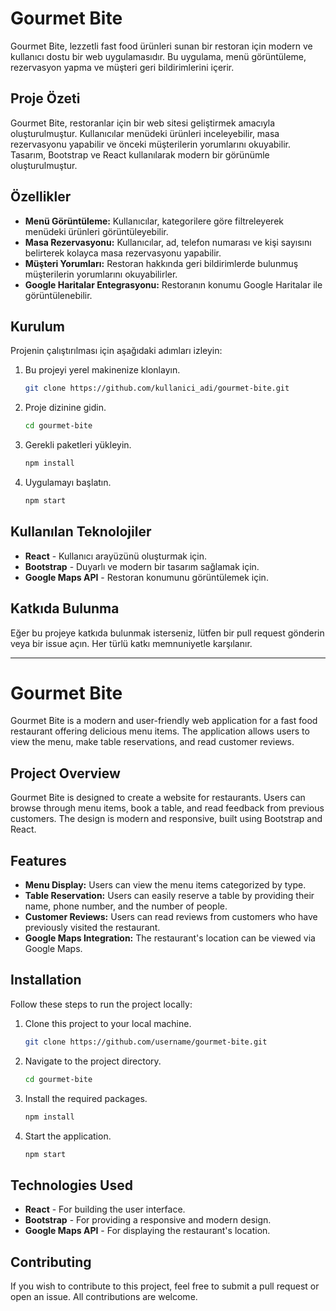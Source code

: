 # Gourmet Bite

Gourmet Bite, lezzetli fast food ürünleri sunan bir restoran için modern ve kullanıcı dostu bir web uygulamasıdır. Bu uygulama, menü görüntüleme, rezervasyon yapma ve müşteri geri bildirimlerini içerir.

## Proje Özeti

Gourmet Bite, restoranlar için bir web sitesi geliştirmek amacıyla oluşturulmuştur. Kullanıcılar menüdeki ürünleri inceleyebilir, masa rezervasyonu yapabilir ve önceki müşterilerin yorumlarını okuyabilir. Tasarım, Bootstrap ve React kullanılarak modern bir görünümle oluşturulmuştur.

## Özellikler

- **Menü Görüntüleme:** Kullanıcılar, kategorilere göre filtreleyerek menüdeki ürünleri görüntüleyebilir.
- **Masa Rezervasyonu:** Kullanıcılar, ad, telefon numarası ve kişi sayısını belirterek kolayca masa rezervasyonu yapabilir.
- **Müşteri Yorumları:** Restoran hakkında geri bildirimlerde bulunmuş müşterilerin yorumlarını okuyabilirler.
- **Google Haritalar Entegrasyonu:** Restoranın konumu Google Haritalar ile görüntülenebilir.

## Kurulum

Projenin çalıştırılması için aşağıdaki adımları izleyin:

1. Bu projeyi yerel makinenize klonlayın.
    ```bash
    git clone https://github.com/kullanici_adi/gourmet-bite.git
    ```
2. Proje dizinine gidin.
    ```bash
    cd gourmet-bite
    ```
3. Gerekli paketleri yükleyin.
    ```bash
    npm install
    ```
4. Uygulamayı başlatın.
    ```bash
    npm start
    ```

## Kullanılan Teknolojiler

- **React** - Kullanıcı arayüzünü oluşturmak için.
- **Bootstrap** - Duyarlı ve modern bir tasarım sağlamak için.
- **Google Maps API** - Restoran konumunu görüntülemek için.

## Katkıda Bulunma

Eğer bu projeye katkıda bulunmak isterseniz, lütfen bir pull request gönderin veya bir issue açın. Her türlü katkı memnuniyetle karşılanır.
********************************************************
# Gourmet Bite

Gourmet Bite is a modern and user-friendly web application for a fast food restaurant offering delicious menu items. The application allows users to view the menu, make table reservations, and read customer reviews.

## Project Overview

Gourmet Bite is designed to create a website for restaurants. Users can browse through menu items, book a table, and read feedback from previous customers. The design is modern and responsive, built using Bootstrap and React.

## Features

- **Menu Display:** Users can view the menu items categorized by type.
- **Table Reservation:** Users can easily reserve a table by providing their name, phone number, and the number of people.
- **Customer Reviews:** Users can read reviews from customers who have previously visited the restaurant.
- **Google Maps Integration:** The restaurant's location can be viewed via Google Maps.

## Installation

Follow these steps to run the project locally:

1. Clone this project to your local machine.
    ```bash
    git clone https://github.com/username/gourmet-bite.git
    ```
2. Navigate to the project directory.
    ```bash
    cd gourmet-bite
    ```
3. Install the required packages.
    ```bash
    npm install
    ```
4. Start the application.
    ```bash
    npm start
    ```

## Technologies Used

- **React** - For building the user interface.
- **Bootstrap** - For providing a responsive and modern design.
- **Google Maps API** - For displaying the restaurant's location.

## Contributing

If you wish to contribute to this project, feel free to submit a pull request or open an issue. All contributions are welcome.
